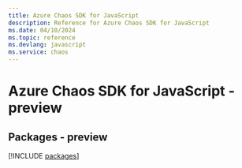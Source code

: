 ```yaml
---
title: Azure Chaos SDK for JavaScript
description: Reference for Azure Chaos SDK for JavaScript
ms.date: 04/10/2024
ms.topic: reference
ms.devlang: javascript
ms.service: chaos
---
```

# Azure Chaos SDK for JavaScript - preview
## Packages - preview
[!INCLUDE [packages](chaos-index.md)]